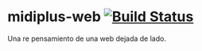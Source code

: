 # midiplus-web [![Build Status](https://travis-ci.org/drielnox/midiplus-web.svg?branch=master)](https://travis-ci.org/drielnox/midiplus-web)
Una re pensamiento de una web dejada de lado.
